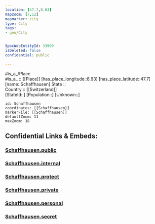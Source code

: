 ```yaml
---
location: [47.7,8.63] 
mapzoom: [7,12] 
mapmarker: city 
type: City
tags:
- geo/City


SpocWebEntityId: 33990
isDeleted: false
confidential: public

---
```

#is_a_/Place  
#is_a_ :: [[Place]] 
[has_place_longitude::8.63] 
[has_place_latitude::47.7] 
[name::Schaffhausen] 
State ::  
Country :: [[Switzerland]]  
[StateId::] 
[Population::] 
[Unknown::] 


```leaflet
id: Schaffhausen
coordinates: [[Schaffhausen]] 
markerFile: [[Schaffhausen]] 
defaultZoom: 11 
maxZoom: 18
```


## Confidential Links & Embeds: 

### [Schaffhausen.public](/_public/\Earth\Continent\Europe\Europe~Central\Switzerland\Switzerland~Cantons\Schaffhausen\CitySchaffhausen.public.md) 

### [Schaffhausen.internal](/_internal/\Earth\Continent\Europe\Europe~Central\Switzerland\Switzerland~Cantons\Schaffhausen\CitySchaffhausen.internal.md) 

### [Schaffhausen.protect](/_protect/\Earth\Continent\Europe\Europe~Central\Switzerland\Switzerland~Cantons\Schaffhausen\CitySchaffhausen.protect.md) 

### [Schaffhausen.private](/_private/\Earth\Continent\Europe\Europe~Central\Switzerland\Switzerland~Cantons\Schaffhausen\CitySchaffhausen.private.md) 

### [Schaffhausen.personal](/_personal/\Earth\Continent\Europe\Europe~Central\Switzerland\Switzerland~Cantons\Schaffhausen\CitySchaffhausen.personal.md) 

### [Schaffhausen.secret](/_secret/\Earth\Continent\Europe\Europe~Central\Switzerland\Switzerland~Cantons\Schaffhausen\CitySchaffhausen.secret.md)

